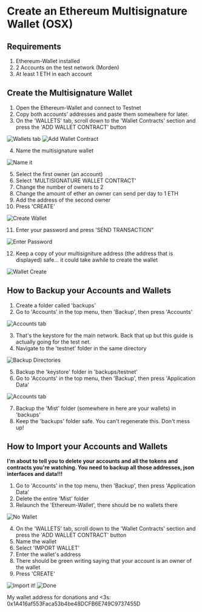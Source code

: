 # Create an Ethereum Multisignature Wallet (OSX)

## Requirements

1. Ethereum-Wallet installed
2. 2 Accounts on the test network (Morden)
3. At least 1 ETH in each account

## Create the Multisignature Wallet

1. Open the Ethereum-Wallet and connect to Testnet
2. Copy both accounts' addresses and paste them somewhere for later.
3. On the 'WALLETS' tab, scroll down to the 'Wallet Contracts' section and press the 'ADD WALLET CONTRACT' button

![Wallets tab](http://res.cloudinary.com/dqza9dw1h/image/upload/c_scale,w_800/v1459557802/guide/create/3a.png)
![Add Wallet Contract](http://res.cloudinary.com/dqza9dw1h/image/upload/c_scale,w_800/v1459557802/guide/create/3b.png)

4. Name the multisignature wallet

![Name it](http://res.cloudinary.com/dqza9dw1h/image/upload/c_scale,w_800/v1459557802/guide/create/4.png)

5. Select the first owner (an account)
6. Select 'MULTISIGNATURE WALLET CONTRACT'
7. Change the number of owners to 2
8. Change the amount of ether an owner can send per day to 1 ETH
9. Add the address of the second owner
10. Press 'CREATE'

![Create Wallet](http://res.cloudinary.com/dqza9dw1h/image/upload/c_scale,w_800/v1459557802/guide/create/10.png)

11. Enter your password and press 'SEND TRANSACTION"

![Enter Password](http://res.cloudinary.com/dqza9dw1h/image/upload/c_scale,w_800/v1459557802/guide/create/11.png)
 
12. Keep a copy of your multisigniture address (the address that is displayed) safe... it could take awhile to create the wallet

![Wallet Create](http://res.cloudinary.com/dqza9dw1h/image/upload/c_scale,w_800/v1459557802/guide/create/12.png)

## How to Backup your Accounts and Wallets

1. Create a folder called 'backups'
2. Go to 'Accounts' in the top menu, then 'Backup', then press 'Accounts'
 
![Accounts tab](http://res.cloudinary.com/dqza9dw1h/image/upload/c_scale,w_800/v1459557802/guide/backup/2.png)

3. That's the keystore for the main network. Back that up but this guide is actually going for the test net.
4. Navigate to the 'testnet' folder in the same directory

![Backup Directories](http://res.cloudinary.com/dqza9dw1h/image/upload/c_scale,w_800/v1459558272/guide/backup/4.png)

5. Backup the 'keystore' folder in 'backups/testnet'
6. Go to 'Accounts' in the top menu, then 'Backup', then press 'Application Data'
 
![Accounts tab](http://res.cloudinary.com/dqza9dw1h/image/upload/c_scale,w_800/v1459557802/guide/backup/6.png)

7. Backup the 'Mist' folder (somewhere in here are your wallets) in 'backups'
8. Keep the 'backups' folder safe. You can't regenerate this. Don't mess up!

## How to Import your Accounts and Wallets

**I'm about to tell you to delete your accounts and all the tokens and contracts you're watching. You need to backup all those addresses, json interfaces and data!!!**

1. Go to 'Accounts' in the top menu, then 'Backup', then press 'Application Data'
2. Delete the entire 'Mist' folder
3. Relaunch the 'Ethereum-Wallet', there should be no wallets there
 
![No Wallet](http://res.cloudinary.com/dqza9dw1h/image/upload/c_scale,w_800/v1459557802/guide/import/3.png)

4. On the 'WALLETS' tab, scroll down to the 'Wallet Contracts' section and press the 'ADD WALLET CONTRACT' button
5. Name the wallet
6. Select 'IMPORT WALLET'
7. Enter the wallet's address
8. There should be green writing saying that your account is an owner of the wallet
9. Press 'CREATE'

![Import it!](http://res.cloudinary.com/dqza9dw1h/image/upload/c_scale,w_800/v1459557802/guide/import/9.png)
![Done](http://res.cloudinary.com/dqza9dw1h/image/upload/c_scale,w_800/v1459557802/guide/import/10.png)

My wallet address for donations and <3s: 0x1A416af553Faca53b4be48DCFB6E749C9737455D
